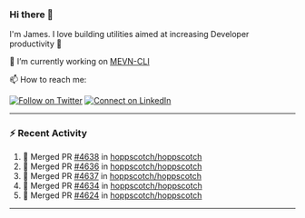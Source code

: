 ### Hi there 👋

I'm James. I love building utilities aimed at increasing Developer productivity :raised_hands: 

🔭 I’m currently working on [MEVN-CLI](https://github.com/madlabsinc/mevn-cli)

📫 How to reach me:

[![Follow on Twitter](https://img.shields.io/badge/--twitter?label=Twitter&logo=Twitter&style=social)](https://twitter.com/james_madhacks) [![Connect on LinkedIn](https://img.shields.io/badge/--linkedin?label=LinkedIn&logo=LinkedIn&style=social)](https://www.linkedin.com/in/jamesgeorge007)

---

### :zap: Recent Activity

<!--START_SECTION:activity-->
1. 🎉 Merged PR [#4638](https://github.com/hoppscotch/hoppscotch/pull/4638) in [hoppscotch/hoppscotch](https://github.com/hoppscotch/hoppscotch)
2. 🎉 Merged PR [#4636](https://github.com/hoppscotch/hoppscotch/pull/4636) in [hoppscotch/hoppscotch](https://github.com/hoppscotch/hoppscotch)
3. 🎉 Merged PR [#4637](https://github.com/hoppscotch/hoppscotch/pull/4637) in [hoppscotch/hoppscotch](https://github.com/hoppscotch/hoppscotch)
4. 🎉 Merged PR [#4634](https://github.com/hoppscotch/hoppscotch/pull/4634) in [hoppscotch/hoppscotch](https://github.com/hoppscotch/hoppscotch)
5. 🎉 Merged PR [#4624](https://github.com/hoppscotch/hoppscotch/pull/4624) in [hoppscotch/hoppscotch](https://github.com/hoppscotch/hoppscotch)
<!--END_SECTION:activity-->

---

<!--
**jamesgeorge007/jamesgeorge007** is a ✨ _special_ ✨ repository because its `README.md` (this file) appears on your GitHub profile.

Here are some ideas to get you started:

- 🌱 I’m currently learning ...
- 👯 I’m looking to collaborate on ...
- 🤔 I’m looking for help with ...
- 💬 Ask me about ...
- 😄 Pronouns: ...
- ⚡ Fun fact: ...
-->
